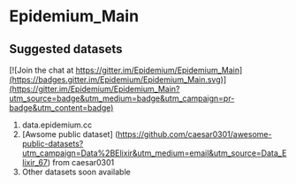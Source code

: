 # Epidemium_Main
## Suggested datasets 

[![Join the chat at https://gitter.im/Epidemium/Epidemium_Main](https://badges.gitter.im/Epidemium/Epidemium_Main.svg)](https://gitter.im/Epidemium/Epidemium_Main?utm_source=badge&utm_medium=badge&utm_campaign=pr-badge&utm_content=badge)
1. data.epidemium.cc 
2. [Awsome public dataset] (https://github.com/caesar0301/awesome-public-datasets?utm_campaign=Data%2BElixir&utm_medium=email&utm_source=Data_Elixir_67) from caesar0301
3. Other datasets soon available 
